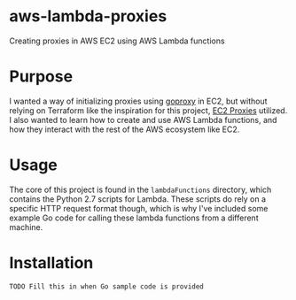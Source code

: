 # aws-lambda-proxies
Creating proxies in AWS EC2 using AWS Lambda functions

# Purpose
I wanted a way of initializing proxies using [goproxy](https://github.com/elazarl/goproxy) in EC2,
but without relying on Terraform like the inspiration for this project, [EC2 Proxies](https://github.com/vifreefly/ec2_proxies) utilized. I also wanted to learn how to create and use AWS Lambda functions, and how they interact with the rest of the AWS ecosystem like EC2.

# Usage
The core of this project is found in the `lambdaFunctions` directory, which contains the Python 2.7 scripts for Lambda. These scripts do rely on a specific HTTP request format though, which is why I've included some example Go code for calling these lambda functions from a different machine.

# Installation
`TODO Fill this in when Go sample code is provided`
